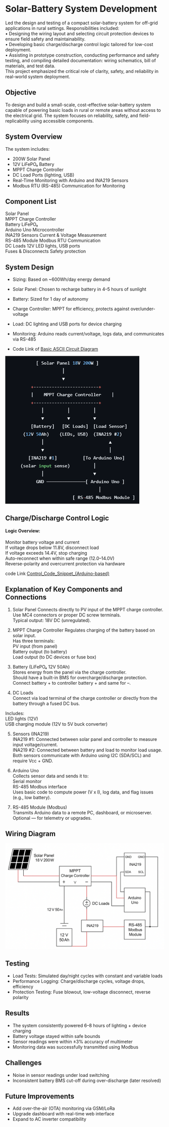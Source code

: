 # Solar-Battery System Development

Led the design and testing of a compact solar-battery system for off-grid applications in rural settings. Responsibilities included: <br>
•	Designing the wiring layout and selecting circuit protection devices to ensure field safety and maintainability. <br>
•	Developing basic charge/discharge control logic tailored for low-cost deployment. <br>
•	Assisting in prototype construction, conducting performance and safety testing, and compiling detailed documentation: wiring schematics, bill of materials, and test data. <br>
This project emphasized the critical role of clarity, safety, and reliability in real-world system deployment.

## Objective
To design and build a small-scale, cost-effective solar-battery system capable of powering basic loads in rural or remote areas without access to the electrical grid. The system focuses on reliability, safety, and field-replicability using accessible components.

## System Overview

The system includes:
- 200W Solar Panel
- 12V LiFePO₄ Battery
- MPPT Charge Controller
- DC Load Ports (lighting, USB)
- Real-Time Monitoring with Arduino and INA219 Sensors
- Modbus RTU (RS-485) Communication for Monitoring

## Component List

Solar Panel	 <br>
MPPT Charge Controller <br>
Battery LiFePO₄ <br>
Arduino Uno	Microcontroller <br>
INA219 Sensors	Current & Voltage Measurement <br>
RS-485 Module	Modbus RTU Communication <br>
DC Loads	12V LED lights, USB ports <br>
Fuses & Disconnects	Safety protection <br>

## System Design

- Sizing: Based on ~600Wh/day energy demand <br>
- Solar Panel: Chosen to recharge battery in 4–5 hours of sunlight <br>
- Battery: Sized for 1 day of autonomy <br>
- Charge Controller: MPPT for efficiency, protects against over/under-voltage <br>
- Load: DC lighting and USB ports for device charging <br>
- Monitoring: Arduino reads current/voltage, logs data, and communicates via RS-485

- Code Link of [Basic ASCII Circuit Diagram](https://github.com/tapashsutradhar/tapashsutradhar/blob/main/Projects/Solar-Battery%20System%20Development/Basic%20ASCII%20Circuit%20Diagram.less)

![/Projects/Solar-Battery System Development/image.png](https://github.com/tapashsutradhar/tapashsutradhar/blob/main/Projects/Solar-Battery%20System%20Development/image.png)

## Charge/Discharge Control Logic
#### Logic Overview:
Monitor battery voltage and current <br>
If voltage drops below 11.8V, disconnect load <br>
If voltage exceeds 14.4V, stop charging <br>
Auto-reconnect when within safe range (12.0–14.0V) <br>
Reverse-polarity and overcurrent protection via hardware <br>

code Link [Control_Code_Snippet_(Arduino-based)](https://github.com/tapashsutradhar/tapashsutradhar/blob/main/Projects/Solar-Battery%20System%20Development/Control_Code_Snippet_(Arduino-based).cpp)

## Explanation of Key Components and Connections

1. Solar Panel
Connects directly to PV input of the MPPT charge controller.  <br>
Use MC4 connectors or proper DC screw terminals. <br>
Typical output: 18V DC (unregulated).

2. MPPT Charge Controller
Regulates charging of the battery based on solar input. <br>
Has three terminals:  <br>
PV input (from panel) <br>
Battery output (to battery) <br>
Load output (to DC devices or fuse box) <br>

3. Battery (LiFePO₄ 12V 50Ah) <br>
Stores energy from the panel via the charge controller. <br>
Should have a built-in BMS for overcharge/discharge protection. <br>
Connect battery + to controller battery + and same for –. <br>

4. DC Loads <br>
Connect via load terminal of the charge controller or directly from the battery through a fused DC bus.

Includes: <br>
LED lights (12V) <br>
USB charging module (12V to 5V buck converter) <br>

5. Sensors (INA219) <br>
INA219 #1: Connected between solar panel and controller to measure input voltage/current. <br>
INA219 #2: Connected between battery and load to monitor load usage. <br>
Both sensors communicate with Arduino using I2C (SDA/SCL) and require Vcc + GND.

6. Arduino Uno <br>
Collects sensor data and sends it to: <br>
Serial monitor <br>
RS-485 Modbus interface <br>
Uses basic code to compute power (V x I), log data, and flag issues (e.g., low battery).

7. RS-485 Module (Modbus) <br>
Transmits Arduino data to a remote PC, dashboard, or microserver. <br>
Optional — for telemetry or upgrades.

## Wiring Diagram

![/Projects/Solar-Battery System Development/Schematic diagram Solar Project.png](https://github.com/tapashsutradhar/tapashsutradhar/blob/main/Projects/Solar-Battery%20System%20Development/Schematic%20diagram%20Solar%20Project.png)

## Testing

- Load Tests: Simulated day/night cycles with constant and variable loads
- Performance Logging: Charge/discharge cycles, voltage drops, efficiency
- Protection Testing: Fuse blowout, low-voltage disconnect, reverse polarity

## Results

- The system consistently powered 6–8 hours of lighting + device charging
- Battery voltage stayed within safe bounds
- Sensor readings were within ±3% accuracy of multimeter
- Monitoring data was successfully transmitted using Modbus
## Challenges
- Noise in sensor readings under load switching
- Inconsistent battery BMS cut-off during over-discharge (later resolved)

## Future Improvements
- Add over-the-air (OTA) monitoring via GSM/LoRa
- Upgrade dashboard with real-time web interface
- Expand to AC inverter compatibility
